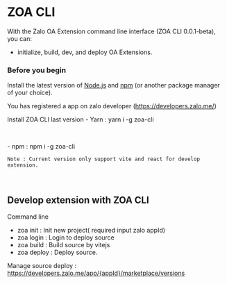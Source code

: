 # ZOA CLI

With the  Zalo OA Extension command line interface (ZOA CLI 0.0.1-beta), you can:

- initialize, build, dev, and deploy OA Extensions.



### Before you begin ###

Install the latest version of  [Node.js](https://nodejs.org/en/download/) and [npm](https://docs.npmjs.com/getting-started) (or another package manager of your choice).

You has registered a app on zalo developer (https://developers.zalo.me/)

Install ZOA CLI last version
    - Yarn : yarn i -g zoa-cli 
    <p>&nbsp;</p>
    - npm : npm i -g zoa-cli


``
Note : Current version only support vite and react for develop extension.
``

<p>&nbsp;</p>

## Develop extension with ZOA CLI
Command line
  - zoa init : Init new project( required input zalo appId)
  - zoa login : Login to deploy source
  - zoa build : Build source by vitejs
  - zoa deploy : Deploy source.

Manage source deploy : https://developers.zalo.me/app/{appId}/marketplace/versions
